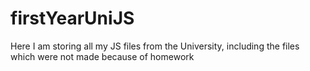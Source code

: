 # firstYearUniJS
Here I am storing all my JS files from the University, including the files which were not made because of homework
